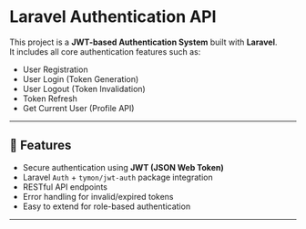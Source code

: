 # Laravel Authentication API

This project is a **JWT-based Authentication System** built with **Laravel**.  
It includes all core authentication features such as:

- User Registration  
- User Login (Token Generation)  
- User Logout (Token Invalidation)  
- Token Refresh  
- Get Current User (Profile API)  

---

## 🚀 Features

- Secure authentication using **JWT (JSON Web Token)**  
- Laravel `Auth` + `tymon/jwt-auth` package integration  
- RESTful API endpoints  
- Error handling for invalid/expired tokens  
- Easy to extend for role-based authentication  

---



